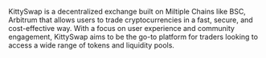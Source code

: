 KittySwap is a decentralized exchange built on Miltiple Chains like BSC, Arbitrum that allows users to trade cryptocurrencies in a fast, secure, and cost-effective way. With a focus on user experience and community engagement, KittySwap aims to be the go-to platform for traders looking to access a wide range of tokens and liquidity pools.




